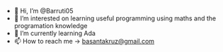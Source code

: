 - 👋 Hi, I’m @Barruti05
- 👀 I’m interested on learning useful programming using maths and the programation knowledge
- 🌱 I’m currently learning Ada 
- 📫 How to reach me -> basantakruz@gmail.com

<!---
Barruti05/Barruti05 is a ✨ special ✨ repository because its `README.md` (this file) appears on your GitHub profile.
You can click the Preview link to take a look at your changes.
--->
